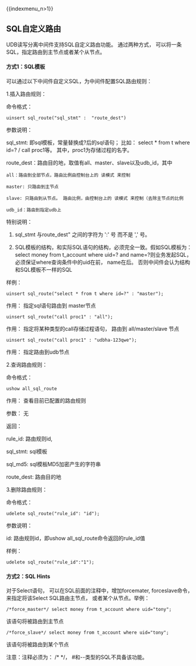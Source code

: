 {{indexmenu_n>1}}

## SQL自定义路由

UDB读写分离中间件支持SQL自定义路由功能。 通过两种方式， 可以将一条SQL，指定路由到主节点或者某个从节点。

#### 方式1：SQL模板

可以通过以下中间件自定义SQL，为中间件配置SQL路由规则：

1.插入路由规则：

命令格式：
```
uinsert sql_route("sql_stmt" :  "route_dest")
```
参数说明：

sql_stmt: 即sql模板，常量替换成?后的sql语句； 比如： select * from t where id=?  / call proc1等。 其中，proc1为存储过程的名字。

route\_dest：路由目的地，取值有all、master、slave以及udb\_id，其中

    all：路由到全部节点，路由比例由控制台上的 读模式 来控制

    master: 只路由到主节点
    
    slave: 只路由到从节点。 路由比例，由控制台上的 读模式 来控制（去除主节点的比例

    udb_id：路由到指定udb上

特别说明： 

1) sql\_stmt 与route\_dest" 之间的字符为 ':' 号 而不是 ',' 号。

2) SQL模板的结构，和实际SQL语句的结构，必须完全一致。假如SQL模板为：select money from t_account where uid=? and name=?则业务发起SQL， 必须保证where查询条件中的uid在前， name在后。 否则中间件会认为结构和SQL模板不一样的SQL

样例：
```
uinsert sql_route("select * from t where id=?" : "master");  
```
作用：  指定sql语句路由到 master节点  
```
uinsert sql_route("call proc1" : "all"); 
```
作用：  指定将某种类型的call存储过程语句， 路由到 all/master/slave 节点  
```
uinsert sql_route("call proc1" : "udbha-123qwe"); 
```
作用： 指定路由到udb节点

2.查询路由规则：

命令格式：
```
ushow all_sql_route
```
作用： 查看目前已配置的路由规则

参数： 无

返回：

rule_id:  路由规则id,

sql_stmt: sql模板

sql_md5: sql模板MD5加密产生的字符串

route_dest: 路由目的地

3.删除路由规则：

命令格式：
```
udelete sql_route("rule_id": "id");
```
参数说明：

id:  路由规则id，即ushow all\_sql\_route命令返回的rule_id值

样例：
```
udelete sql_route("rule_id":"1");
```

#### 方式2：SQL Hints

对于Select语句， 可以在SQL前面的注释中，增加forcemater, forceslave命令， 来指定将该Select SQL路由主节点， 或者某个从节点。举例：
```
/*force_master*/ select money from t_account where uid="tony";
```
该语句将被路由到主节点
```
/*force_slave*/ select money from t_account where uid="tony";
```
该语句将被路由到某个节点

注意：注释必须为： /\* \*/， #和\-\-类型的SQL不具备该功能。
